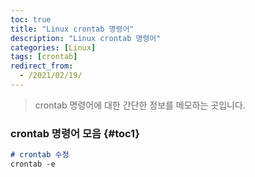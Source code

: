 ```yaml
---
toc: true
title: "Linux crontab 명령어"
description: "Linux crontab 명령어"
categories: [Linux]
tags: [crontab]
redirect_from:
  - /2021/02/19/
---
```


> crontab 명령어에 대한 간단한 정보를 메모하는 곳입니다.

### crontab 명령어 모음 {#toc1}

```md
# crontab 수정
crontab -e
```

[^1]: This is a footnote.

[kramdown]: https://kramdown.gettalong.org/
[My Blog]: https://marindie.github.io
